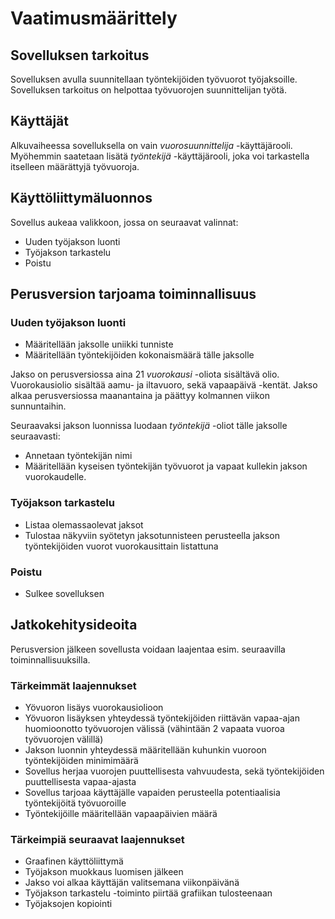# Vaatimusmäärittely

## Sovelluksen tarkoitus

Sovelluksen avulla suunnitellaan työntekijöiden työvuorot työjaksoille. Sovelluksen tarkoitus on helpottaa työvuorojen suunnittelijan työtä.

## Käyttäjät

Alkuvaiheessa sovelluksella on vain _vuorosuunnittelija_ -käyttäjärooli. Myöhemmin saatetaan lisätä _työntekijä_ -käyttäjärooli, joka voi tarkastella itselleen määrättyjä työvuoroja.

## Käyttöliittymäluonnos

Sovellus aukeaa valikkoon, jossa on seuraavat valinnat:

   - Uuden työjakson luonti
   - Työjakson tarkastelu
   - Poistu

## Perusversion tarjoama toiminnallisuus

### Uuden työjakson luonti

   - Määritellään jaksolle uniikki tunniste
   - Määritellään työntekijöiden kokonaismäärä tälle jaksolle

Jakso on perusversiossa aina 21 _vuorokausi_ -oliota sisältävä olio. Vuorokausiolio sisältää aamu- ja iltavuoro, sekä vapaapäivä -kentät. Jakso alkaa perusversiossa maanantaina ja päättyy kolmannen viikon sunnuntaihin.

Seuraavaksi jakson luonnissa luodaan _työntekijä_ -oliot tälle jaksolle seuraavasti:
    
   - Annetaan työntekijän nimi
   - Määritellään kyseisen työntekijän työvuorot ja vapaat kullekin jakson vuorokaudelle.

### Työjakson tarkastelu

   - Listaa olemassaolevat jaksot
   - Tulostaa näkyviin syötetyn jaksotunnisteen perusteella jakson työntekijöiden vuorot vuorokausittain listattuna

### Poistu

   - Sulkee sovelluksen
   
## Jatkokehitysideoita

Perusversion jälkeen sovellusta voidaan laajentaa esim. seuraavilla toiminnallisuuksilla.

### Tärkeimmät laajennukset

   - Yövuoron lisäys vuorokausiolioon
   - Yövuoron lisäyksen yhteydessä työntekijöiden riittävän vapaa-ajan huomioonotto työvuorojen välissä (vähintään 2 vapaata vuoroa työvuorojen välillä)
   - Jakson luonnin yhteydessä määritellään kuhunkin vuoroon työntekijöiden minimimäärä
   - Sovellus herjaa vuorojen puuttellisesta vahvuudesta, sekä työntekijöiden puuttellisesta vapaa-ajasta
   - Sovellus tarjoaa käyttäjälle vapaiden perusteella potentiaalisia työntekijöitä työvuoroille
   - Työntekijöille määritellään vapaapäivien määrä
   
### Tärkeimpiä seuraavat laajennukset
   
   - Graafinen käyttöliittymä
   - Työjakson muokkaus luomisen jälkeen
   - Jakso voi alkaa käyttäjän valitsemana viikonpäivänä
   - Työjakson tarkastelu -toiminto piirtää grafiikan tulosteenaan
   - Työjaksojen kopiointi
